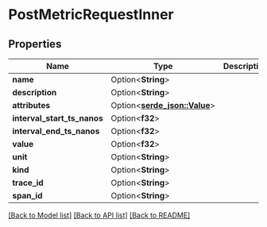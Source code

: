 # PostMetricRequestInner

## Properties

Name | Type | Description | Notes
------------ | ------------- | ------------- | -------------
**name** | Option<**String**> |  | [optional]
**description** | Option<**String**> |  | [optional]
**attributes** | Option<[**serde_json::Value**](.md)> |  | [optional]
**interval_start_ts_nanos** | Option<**f32**> |  | [optional]
**interval_end_ts_nanos** | Option<**f32**> |  | [optional]
**value** | Option<**f32**> |  | [optional]
**unit** | Option<**String**> |  | [optional]
**kind** | Option<**String**> |  | [optional]
**trace_id** | Option<**String**> |  | [optional]
**span_id** | Option<**String**> |  | [optional]

[[Back to Model list]](../README.md#documentation-for-models) [[Back to API list]](../README.md#documentation-for-api-endpoints) [[Back to README]](../README.md)


